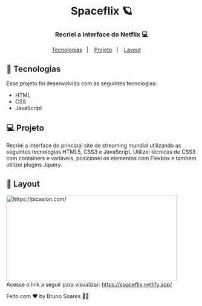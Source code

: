 
<h1 align="center">
  Spaceflix 🪐
</h1>
<h3 align="center">
  Recriei a interface do Netflix 💻
  </h3>

<p align="center">
  <a href="#-tecnologias">Tecnologias</a>&nbsp;&nbsp;&nbsp;|&nbsp;&nbsp;&nbsp;
  <a href="#-projeto">Projeto</a>&nbsp;&nbsp;&nbsp;|&nbsp;&nbsp;&nbsp;
  <a href="#-layout">Layout</a>&nbsp;&nbsp;&nbsp; &nbsp;&nbsp;&nbsp;
  
</p>







## 🚀 Tecnologias

Esse projeto foi desenvolvido com as seguintes tecnologias:

- HTML
- CSS
- JavaScript


## 💻 Projeto
Recriei a interface do principal site de streaming mundial utilizando as seguintes tecnologias  HTML5, CSS3 e JavaScript. 
Utilizei técnicas de CSS3 com containers e variáveis,  posicionei os elementos com Flexbox e  também utilizei plugins Jquery.


## 🔖 Layout
<a href="https://picasion.com/"><img src="https://i.picasion.com/pic91/f47e473c7e20cff51c8e0eba3afd72be.gif" width="450" height="228" border="0" alt="https://picasion.com/" /></a><br />
Acesse o link a seguir para visualizar: https://spaceflix.netlify.app/

Feito com ♥ by Bruno Soares 👋🏽
